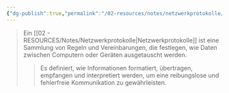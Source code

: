 ```yaml
---
{"dg-publish":true,"permalink":"/02-resources/notes/netzwerkprotokolle/","tags":["informatik/netzwerk/protokoll"],"noteIcon":"","updated":"2025-10-29T12:59:08.648+01:00"}
---
```


>Ein [[02 - RESOURCES/Notes/Netzwerkprotokolle\|Netzwerkprotokolle]] ist eine Sammlung von Regeln und Vereinbarungen, die festlegen, wie Daten zwischen Computern oder Geräten ausgetauscht werden.
>>Es definiert, wie Informationen formatiert, übertragen, empfangen und interpretiert werden, um eine reibungslose und fehlerfreie Kommunikation zu gewährleisten.
